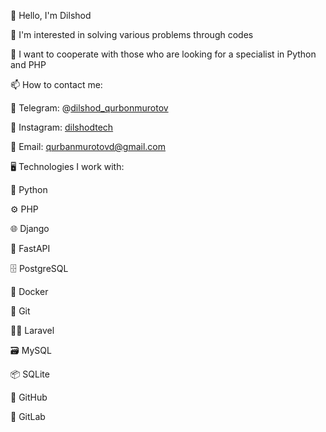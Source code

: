 👋 Hello, I'm Dilshod

👀 I'm interested in solving various problems through codes

💞️ I want to cooperate with those who are looking for a specialist in Python and PHP

📫 How to contact me:

📱 Telegram: @[dilshod_qurbonmurotov](https://t.me/dilshod_qurbonmurotov/)

📸 Instagram: [dilshodtech](https://www.instagram.com/dilshodtech/)

📧 Email: qurbanmurotovd@gmail.com

🖥️ Technologies I work with:

🐍 Python

⚙️ PHP

🌐 Django

🚀 FastAPI

🗄️ PostgreSQL

🐳 Docker

🔧 Git

🧑‍💻 Laravel

🗃️ MySQL

📦 SQLite

🐙 GitHub

🐙 GitLab
<!---
dilshodd1103/dilshodd1103 is a ✨ special ✨ repository because its `README.md` (this file) appears on your GitHub profile.
You can click the Preview link to take a look at your changes.
--->
